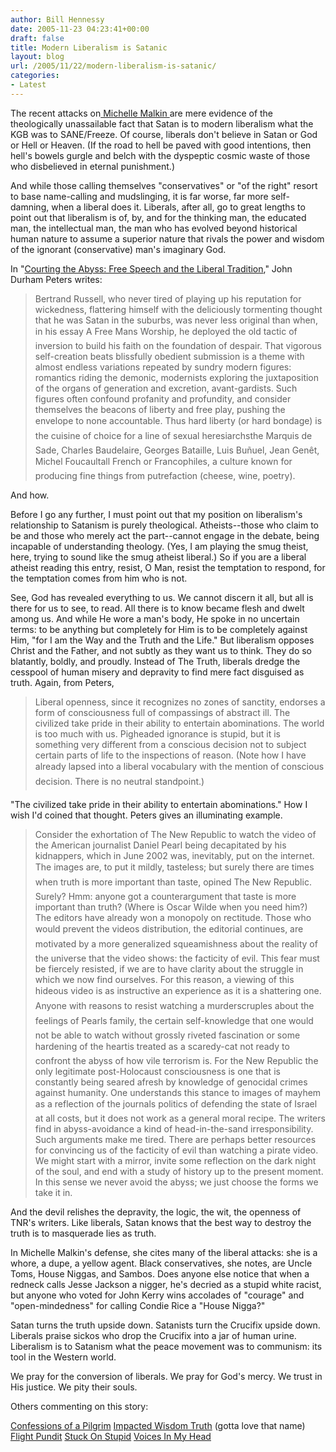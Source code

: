 ```yaml
---
author: Bill Hennessy
date: 2005-11-23 04:23:41+00:00
draft: false
title: Modern Liberalism is Satanic
layout: blog
url: /2005/11/22/modern-liberalism-is-satanic/
categories:
- Latest
---
```


The recent attacks on[ Michelle Malkin ](https://michellemalkin.com/archives/003955.htm)are mere evidence of the theologically unassailable fact that Satan is to modern liberalism what the KGB was to SANE/Freeze.  Of course, liberals don't believe in Satan or God or Hell or Heaven.  (If the road to hell  be paved with good intentions,  then hell's bowels gurgle and belch with the dyspeptic cosmic waste of those who disbelieved in eternal punishment.)

And while those calling themselves "conservatives" or "of the right" resort to base name-calling and mudslinging, it is far worse, far more self-damning, when a liberal does it.  Liberals, after all, go to great lengths to point out that liberalism is of, by, and for the thinking man, the educated man, the intellectual man, the man who has evolved beyond historical human nature to assume a superior nature that rivals the power and wisdom of the ignorant (conservative) man's imaginary God.

In "[Courting the Abyss:  Free Speech and the Liberal Tradition](https://www.press.uchicago.edu/Misc/Chicago/662748.html)," John Durham Peters writes:



> Bertrand Russell, who never tired of playing up his reputation for wickedness, flattering himself with the deliciously tormenting thought that he was Satan in the suburbs, was never less original than when, in his essay A Free Mans Worship, he deployed the old tactic of inversion to build his faith on the foundation of despair. That vigorous self-creation beats blissfully obedient submission is a theme with almost endless variations repeated by sundry modern figures: romantics riding the demonic, modernists exploring the juxtaposition of the organs of generation and excretion, avant-gardists. Such figures often confound profanity and profundity, and consider themselves the beacons of liberty and free play, pushing the envelope to none accountable. Thus hard liberty (or hard bondage) is the cuisine of choice for a line of sexual heresiarchsthe Marquis de Sade, Charles Baudelaire, Georges Bataille, Luis Buñuel, Jean Genêt, Michel Foucaultall French or Francophiles, a culture known for producing fine things from putrefaction (cheese, wine, poetry). 



And how.

Before I go any further, I must point out that my position on liberalism's relationship to Satanism is purely theological.  Atheists--those who claim to be and those who merely act the part--cannot engage in the debate, being incapable of understanding theology.  (Yes, I am playing the smug theist, here, trying to sound like the smug atheist liberal.)  So if you are a liberal atheist reading this entry, resist, O Man, resist the temptation to respond, for the temptation comes from him who is not.

See, God has revealed everything to us.  We cannot discern it all, but all is there for us to see, to read.  All there is to know became flesh and dwelt among us.  And while He wore a man's body, He spoke in no uncertain terms:  to be anything but completely for Him is to be completely against Him, "for I am the Way and the Truth and the Life."  But liberalism opposes Christ and the Father, and not subtly as they want us to think.   They do so blatantly, boldly, and proudly.  Instead of The Truth, liberals dredge the cesspool of human misery and depravity to find mere fact disguised as truth.  Again, from Peters,



> Liberal openness, since it recognizes no zones of sanctity, endorses a form of consciousness full of compassings of abstract ill. The civilized take pride in their ability to entertain abominations. The world is too much with us. Pigheaded ignorance is stupid, but it is something very different from a conscious decision not to subject certain parts of life to the inspections of reason. (Note how I have already lapsed into a liberal vocabulary with the mention of conscious decision. There is no neutral standpoint.) 



"The civilized take pride in their ability to entertain abominations."  How I wish I'd coined that thought.  Peters gives an illuminating example.



> Consider the exhortation of The New Republic to watch the video of the American journalist Daniel Pearl being decapitated by his kidnappers, which in June 2002 was, inevitably, put on the internet. The images are, to put it mildly, tasteless; but surely there are times when truth is more important than taste, opined The New Republic. Surely? Hmm: anyone got a counterargument that taste is more important than truth? (Where is Oscar Wilde when you need him?) The editors have already won a monopoly on rectitude. Those who would prevent the videos distribution, the editorial continues, are motivated by a more generalized squeamishness about the reality of the universe that the video shows: the facticity of evil. This fear must be fiercely resisted, if we are to have clarity about the struggle in which we now find ourselves. For this reason, a viewing of this hideous video is as instructive an experience as it is a shattering one. Anyone with reasons to resist watching a murderscruples about the feelings of Pearls family, the certain self-knowledge that one would not be able to watch without grossly riveted fascination or some hardening of the heartis treated as a scaredy-cat not ready to confront the abyss of how vile terrorism is. For the New Republic the only legitimate post-Holocaust consciousness is one that is constantly being seared afresh by knowledge of genocidal crimes against humanity. One understands this stance to images of mayhem as a reflection of the journals politics of defending the state of Israel at all costs, but it does not work as a general moral recipe. The writers find in abyss-avoidance a kind of head-in-the-sand irresponsibility. Such arguments make me tired. There are perhaps better resources for convincing us of the facticity of evil than watching a pirate video. We might start with a mirror, invite some reflection on the dark night of the soul, and end with a study of history up to the present moment. In this sense we never avoid the abyss; we just choose the forms we take it in.



And the devil relishes the depravity, the logic, the wit, the openness of TNR's writers.  Like liberals, Satan knows that the best way to destroy the truth is to masquerade lies as truth.

In Michelle Malkin's defense, she cites many of the liberal attacks:  she is a whore, a dupe, a yellow agent.  Black conservatives, she notes, are Uncle Toms, House Niggas, and Sambos.   Does anyone else notice that when a redneck calls Jesse Jackson a nigger, he's decried as a stupid white racist, but anyone who voted for John Kerry wins accolades of "courage" and "open-mindedness" for calling Condie Rice a "House Nigga?"

Satan turns the truth upside down.  Satanists turn the Crucifix upside down.  Liberals praise sickos who drop the Crucifix into a jar of human urine.  Liberalism is to Satanism what the peace movement was to communism:  its tool in the Western world.

We pray for the conversion of liberals.  We pray for God's mercy.  We trust in His justice.  We pity their souls.

Others commenting on this story:

[Confessions of a Pilgrim](https://3nailsministries.org/?p=217)
[Impacted Wisdom Truth](https://impactedwisdomtruth.blogspot.com/2005/11/malkin-pushes-back.html) (gotta love that name)
[Flight Pundit](https://flightpundit.com/archives/2005/11/19/enough/)
[Stuck On Stupid](https://stuckonstupid.blogs.com/stuck_on_stupid/2005/11/right_between_t.html)
[Voices In My Head](https://voices.dewaun.us/?p=597)

